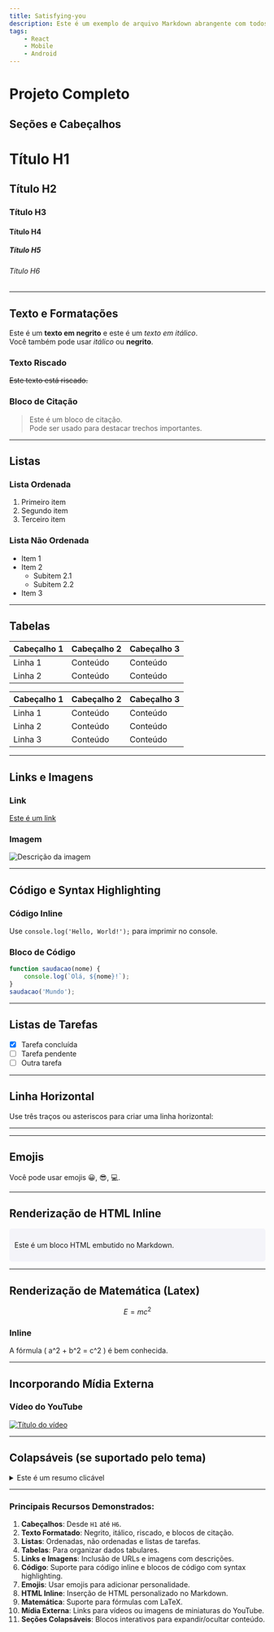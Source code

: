 ```yaml
---
title: Satisfying-you
description: Este é um exemplo de arquivo Markdown abrangente com todos os recursos suportados.
tags: 
    - React 
    - Mobile 
    - Android
---
```


# Projeto Completo

## Seções e Cabeçalhos

# Título H1
## Título H2
### Título H3
#### Título H4
##### Título H5
###### Título H6

---

## Texto e Formatações

Este é um **texto em negrito** e este é um *texto em itálico*.  
Você também pode usar _itálico_ ou __negrito__.  

### Texto Riscado
~~Este texto está riscado.~~

### Bloco de Citação
> Este é um bloco de citação.  
> Pode ser usado para destacar trechos importantes.

---

## Listas

### Lista Ordenada
1. Primeiro item
2. Segundo item
3. Terceiro item

### Lista Não Ordenada
- Item 1
- Item 2
  - Subitem 2.1
  - Subitem 2.2
- Item 3

---

## Tabelas

| Cabeçalho 1 | Cabeçalho 2 | Cabeçalho 3 |
|-------------|-------------|-------------|
| Linha 1     | Conteúdo    | Conteúdo    |
| Linha 2     | Conteúdo    | Conteúdo    |

<table>
    <thead>
        <tr>
            <th>Cabeçalho 1</th>
            <th>Cabeçalho 2</th>
            <th>Cabeçalho 3</th>
        </tr>
    </thead>
    <tbody>
        <tr>
            <td>Linha 1</td>
            <td>Conteúdo</td>
            <td>Conteúdo</td>
        </tr>
        <tr>
            <td>Linha 2</td>
            <td>Conteúdo</td>
            <td>Conteúdo</td>
        </tr>
        <tr>
            <td>Linha 3</td>
            <td>Conteúdo</td>
            <td>Conteúdo</td>
        </tr>
    </tbody>
</table>

---

## Links e Imagens

### Link
[Este é um link](https://www.example.com)

### Imagem
![Descrição da imagem](OIP.jpg)

---

## Código e Syntax Highlighting

### Código Inline
Use `console.log('Hello, World!');` para imprimir no console.

### Bloco de Código
```javascript
function saudacao(nome) {
    console.log(`Olá, ${nome}!`);
}
saudacao('Mundo');
```

---

## Listas de Tarefas
- [x] Tarefa concluída
- [ ] Tarefa pendente
- [ ] Outra tarefa

---

## Linha Horizontal
Use três traços ou asteriscos para criar uma linha horizontal:

---

---

## Emojis
Você pode usar emojis 😀, 😎, 💻.

---

## Renderização de HTML Inline

<div style="background-color: #f4f4f9; padding: 10px; border-radius: 5px;">
  <p>Este é um bloco HTML embutido no Markdown.</p>
</div>

---

## Renderização de Matemática (Latex)

$$
E = mc^2
$$

### Inline
A fórmula \( a^2 + b^2 = c^2 \) é bem conhecida.

---

## Incorporando Mídia Externa

### Vídeo do YouTube
[![Título do vídeo](https://img.youtube.com/vi/dQw4w9WgXcQ/0.jpg)](https://www.youtube.com/watch?v=dQw4w9WgXcQ)

---

## Colapsáveis (se suportado pelo tema)

<details>
  <summary>Este é um resumo clicável</summary>
  Aqui está o conteúdo dentro da seção colapsável.
</details>

---

### Principais Recursos Demonstrados:
1. **Cabeçalhos**: Desde `H1` até `H6`.
2. **Texto Formatado**: Negrito, itálico, riscado, e blocos de citação.
3. **Listas**: Ordenadas, não ordenadas e listas de tarefas.
4. **Tabelas**: Para organizar dados tabulares.
5. **Links e Imagens**: Inclusão de URLs e imagens com descrições.
6. **Código**: Suporte para código inline e blocos de código com syntax highlighting.
7. **Emojis**: Usar emojis para adicionar personalidade.
8. **HTML Inline**: Inserção de HTML personalizado no Markdown.
9. **Matemática**: Suporte para fórmulas com LaTeX.
10. **Mídia Externa**: Links para vídeos ou imagens de miniaturas do YouTube.
11. **Seções Colapsáveis**: Blocos interativos para expandir/ocultar conteúdo.